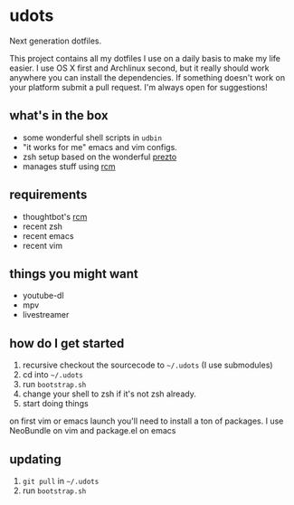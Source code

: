 # udots
Next generation dotfiles.

This project contains all my dotfiles I use on a daily basis to make my life
easier. I use OS X first and Archlinux second, but it really should work
anywhere you can install the dependencies. If something doesn't work on your
platform submit a pull request. I'm always open for suggestions!

## what's in the box
* some wonderful shell scripts in `udbin`
* "it works for me" emacs and vim configs.
* zsh setup based on the wonderful [prezto](prezto)
* manages stuff using [rcm](rcm)

[prezto]: https://github.com/sorin-ionescu/prezto
[rcm]: https://github.com/thoughtbot/rcm

## requirements
* thoughtbot's [rcm](rcm)
* recent zsh
* recent emacs
* recent vim

## things you might want
* youtube-dl
* mpv
* livestreamer

## how do I get started
1. recursive checkout the sourcecode to `~/.udots` (I use submodules)
2. cd into `~/.udots`
3. run `bootstrap.sh`
4. change your shell to zsh if it's not zsh already.
5. start doing things

on first vim or emacs launch you'll need to install a ton of packages. I use
NeoBundle on vim and package.el on emacs

## updating
1. `git pull` in `~/.udots`
2. run `bootstrap.sh`
